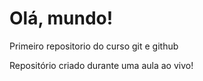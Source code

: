 # Olá, mundo!
 Primeiro repositorio do curso git e github

Repositório criado durante uma aula ao vivo!